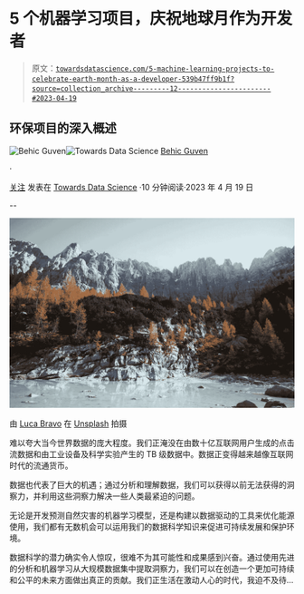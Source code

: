 # 5 个机器学习项目，庆祝地球月作为开发者

> 原文：[`towardsdatascience.com/5-machine-learning-projects-to-celebrate-earth-month-as-a-developer-539b47ff9b1f?source=collection_archive---------12-----------------------#2023-04-19`](https://towardsdatascience.com/5-machine-learning-projects-to-celebrate-earth-month-as-a-developer-539b47ff9b1f?source=collection_archive---------12-----------------------#2023-04-19)

## 环保项目的深入概述

[](https://lifexplorer.medium.com/?source=post_page-----539b47ff9b1f--------------------------------)![Behic Guven](https://lifexplorer.medium.com/?source=post_page-----539b47ff9b1f--------------------------------)[](https://towardsdatascience.com/?source=post_page-----539b47ff9b1f--------------------------------)![Towards Data Science](https://towardsdatascience.com/?source=post_page-----539b47ff9b1f--------------------------------) [Behic Guven](https://lifexplorer.medium.com/?source=post_page-----539b47ff9b1f--------------------------------)

·

[关注](https://medium.com/m/signin?actionUrl=https%3A%2F%2Fmedium.com%2F_%2Fsubscribe%2Fuser%2Fa073b4360020&operation=register&redirect=https%3A%2F%2Ftowardsdatascience.com%2F5-machine-learning-projects-to-celebrate-earth-month-as-a-developer-539b47ff9b1f&user=Behic+Guven&userId=a073b4360020&source=post_page-a073b4360020----539b47ff9b1f---------------------post_header-----------) 发表在 [Towards Data Science](https://towardsdatascience.com/?source=post_page-----539b47ff9b1f--------------------------------) ·10 分钟阅读·2023 年 4 月 19 日[](https://medium.com/m/signin?actionUrl=https%3A%2F%2Fmedium.com%2F_%2Fvote%2Ftowards-data-science%2F539b47ff9b1f&operation=register&redirect=https%3A%2F%2Ftowardsdatascience.com%2F5-machine-learning-projects-to-celebrate-earth-month-as-a-developer-539b47ff9b1f&user=Behic+Guven&userId=a073b4360020&source=-----539b47ff9b1f---------------------clap_footer-----------)

--

[](https://medium.com/m/signin?actionUrl=https%3A%2F%2Fmedium.com%2F_%2Fbookmark%2Fp%2F539b47ff9b1f&operation=register&redirect=https%3A%2F%2Ftowardsdatascience.com%2F5-machine-learning-projects-to-celebrate-earth-month-as-a-developer-539b47ff9b1f&source=-----539b47ff9b1f---------------------bookmark_footer-----------)![](img/e30100204f2677c521d4dfc14c4bcb31.png)

由 [Luca Bravo](https://unsplash.com/@lucabravo?utm_source=unsplash&utm_medium=referral&utm_content=creditCopyText) 在 [Unsplash](https://unsplash.com/images/nature?utm_source=unsplash&utm_medium=referral&utm_content=creditCopyText) 拍摄

难以夸大当今世界数据的庞大程度。我们正淹没在由数十亿互联网用户生成的点击流数据和由工业设备及科学实验产生的 TB 级数据中。数据正变得越来越像互联网时代的流通货币。

数据也代表了巨大的机遇；通过分析和理解数据，我们可以获得以前无法获得的洞察力，并利用这些洞察力解决一些人类最紧迫的问题。

无论是开发预测自然灾害的机器学习模型，还是构建以数据驱动的工具来优化能源使用，我们都有无数机会可以运用我们的数据科学知识来促进可持续发展和保护环境。

数据科学的潜力确实令人惊叹，很难不为其可能性和成果感到兴奋。通过使用先进的分析和机器学习从大规模数据集中提取洞察力，我们可以在创造一个更加可持续和公平的未来方面做出真正的贡献。我们正生活在激动人心的时代，我迫不及待…
